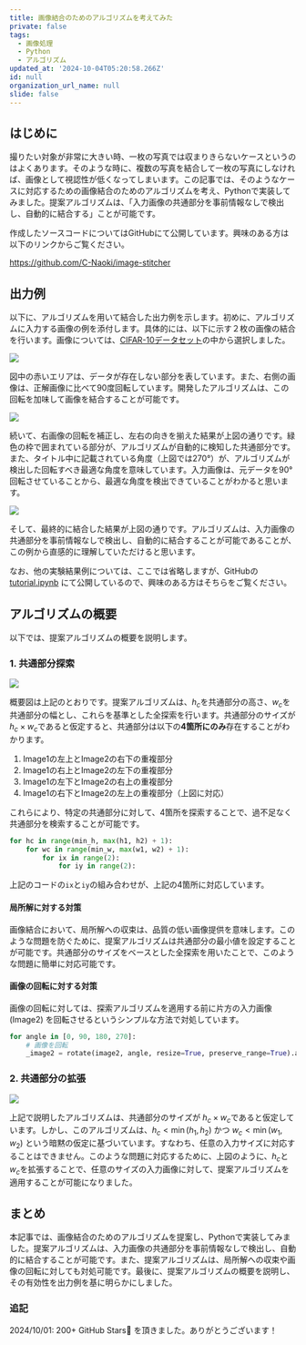 ```yaml
---
title: 画像結合のためのアルゴリズムを考えてみた
private: false
tags:
  - 画像処理
  - Python
  - アルゴリズム
updated_at: '2024-10-04T05:20:58.266Z'
id: null
organization_url_name: null
slide: false
---
```


## はじめに
撮りたい対象が非常に大きい時、一枚の写真では収まりきらないケースというのはよくあります。そのような時に、複数の写真を結合して一枚の写真にしなければ、画像として視認性が低くなってしまいます。この記事では、そのようなケースに対応するための画像結合のためのアルゴリズムを考え、Pythonで実装してみました。提案アルゴリズムは、「入力画像の共通部分を事前情報なしで検出し、自動的に結合する」ことが可能です。

作成したソースコードについてはGitHubにて公開しています。興味のある方は以下のリンクからご覧ください。

https://github.com/C-Naoki/image-stitcher

## 出力例
以下に、アルゴリズムを用いて結合した出力例を示します。初めに、アルゴリズムに入力する画像の例を添付します。具体的には、以下に示す２枚の画像の結合を行います。画像については、[CIFAR-10データセット](https://www.cs.toronto.edu/~kriz/cifar.html)の中から選択しました。

![](https://raw.githubusercontent.com/C-Naoki/zenn-archive/main/images/image-stitcher-application/input.png)

図中の赤いエリアは、データが存在しない部分を表しています。また、右側の画像は、正解画像に比べて90度回転しています。開発したアルゴリズムは、この回転を加味して画像を結合することが可能です。

![](https://raw.githubusercontent.com/C-Naoki/zenn-archive/main/images/image-stitcher-application/rotated.png)

続いて、右画像の回転を補正し、左右の向きを揃えた結果が上図の通りです。緑色の枠で囲まれている部分が、アルゴリズムが自動的に検知した共通部分です。また、タイトル中に記載されている角度（上図では270°）が、アルゴリズムが検出した回転すべき最適な角度を意味しています。入力画像は、元データを90°回転させていることから、最適な角度を検出できていることがわかると思います。

![](https://raw.githubusercontent.com/C-Naoki/zenn-archive/main/images/image-stitcher-application/result.png)

そして、最終的に結合した結果が上図の通りです。アルゴリズムは、入力画像の共通部分を事前情報なしで検出し、自動的に結合することが可能であることが、この例から直感的に理解していただけると思います。

なお、他の実験結果例については、ここでは省略しますが、GitHubの [tutorial.ipynb](https://github.com/C-Naoki/image-stitcher/blob/main/notebooks/tutorial.ipynb) にて公開しているので、興味のある方はそちらをご覧ください。

## アルゴリズムの概要
以下では、提案アルゴリズムの概要を説明します。

### 1. 共通部分探索
![](https://raw.githubusercontent.com/C-Naoki/zenn-archive/main/images/image-stitcher-application/case1.png)

概要図は上記のとおりです。提案アルゴリズムは、$h_c$を共通部分の高さ、$w_c$を共通部分の幅とし、これらを基準とした全探索を行います。共通部分のサイズが $h_c \times w_c$であると仮定すると、共通部分は以下の**4箇所にのみ**存在することがわかります。

1. Image1の左上とImage2の右下の重複部分
2. Image1の右上とImage2の左下の重複部分
3. Image1の左下とImage2の右上の重複部分
4. Image1の右下とImage2の左上の重複部分（上図に対応）

これらにより、特定の共通部分に対して、4箇所を探索することで、過不足なく共通部分を検索することが可能です。

```python
for hc in range(min_h, max(h1, h2) + 1):
    for wc in range(min_w, max(w1, w2) + 1):
        for ix in range(2):
            for iy in range(2):
```

上記のコードの`ix`と`iy`の組み合わせが、上記の4箇所に対応しています。

#### 局所解に対する対策

画像結合において、局所解への収束は、品質の低い画像提供を意味します。このような問題を防ぐために、提案アルゴリズムは共通部分の最小値を設定することが可能です。共通部分のサイズをベースとした全探索を用いたことで、このような問題に簡単に対応可能です。

#### 画像の回転に対する対策

画像の回転に対しては、探索アルゴリズムを適用する前に片方の入力画像 (Image2) を回転させるというシンプルな方法で対処しています。

```python
for angle in [0, 90, 180, 270]:
    # 画像を回転
    _image2 = rotate(image2, angle, resize=True, preserve_range=True).astype(np.uint8)
```

### 2. 共通部分の拡張
![](https://raw.githubusercontent.com/C-Naoki/zenn-archive/main/images/image-stitcher-application/case2.png)

上記で説明したアルゴリズムは、共通部分のサイズが $h_c \times w_c$であると仮定しています。しかし、このアルゴリズムは、$h_c<\min(h_1, h_2)$ かつ $w_c<\min(w_1, w_2)$ という暗黙の仮定に基づいています。すなわち、任意の入力サイズに対応することはできません。このような問題に対応するために、上図のように、$h_c$と$w_c$を拡張することで、任意のサイズの入力画像に対して、提案アルゴリズムを適用することが可能になりました。

## まとめ
本記事では、画像結合のためのアルゴリズムを提案し、Pythonで実装してみました。提案アルゴリズムは、入力画像の共通部分を事前情報なしで検出し、自動的に結合することが可能です。また、提案アルゴリズムは、局所解への収束や画像の回転に対しても対処可能です。最後に、提案アルゴリズムの概要を説明し、その有効性を出力例を基に明らかにしました。

### 追記
2024/10/01: 200+ GitHub Stars🌟 を頂きました。ありがとうございます！

